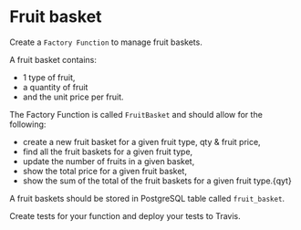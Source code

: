 # Fruit basket

Create a `Factory Function` to manage fruit baskets.

A fruit basket contains:

* 1 type of fruit, 
* a quantity of fruit 
* and the unit price per fruit.

The Factory Function is called `FruitBasket` and should allow for the following:

* create a new fruit basket for a given fruit type, qty & fruit price,
* find all the fruit baskets for a given fruit type,
* update the number of fruits in a given basket,
* show the total price for a given fruit basket,
* show the sum of the total of the fruit baskets for a given fruit type.{qyt}

A fruit baskets should be stored in PostgreSQL table called `fruit_basket`.

Create tests for your function and deploy your tests to Travis.
